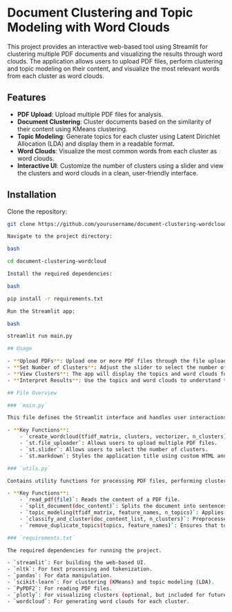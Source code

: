 # Document Clustering and Topic Modeling with Word Clouds

This project provides an interactive web-based tool using Streamlit for clustering multiple PDF documents and visualizing the results through word clouds. The application allows users to upload PDF files, perform clustering and topic modeling on their content, and visualize the most relevant words from each cluster as word clouds.

## Features

- **PDF Upload**: Upload multiple PDF files for analysis.
- **Document Clustering**: Cluster documents based on the similarity of their content using KMeans clustering.
- **Topic Modeling**: Generate topics for each cluster using Latent Dirichlet Allocation (LDA) and display them in a readable format.
- **Word Clouds**: Visualize the most common words from each cluster as word clouds.
- **Interactive UI**: Customize the number of clusters using a slider and view the clusters and word clouds in a clean, user-friendly interface.

## Installation

Clone the repository:

```bash
git clone https://github.com/yourusername/document-clustering-wordcloud.git

Navigate to the project directory:

bash

cd document-clustering-wordcloud

Install the required dependencies:

bash

pip install -r requirements.txt

Run the Streamlit app:

bash

streamlit run main.py

## Usage

- **Upload PDFs**: Upload one or more PDF files through the file uploader.
- **Set Number of Clusters**: Adjust the slider to select the number of clusters.
- **View Clusters**: The app will display the topics and word clouds for each cluster.
- **Interpret Results**: Use the topics and word clouds to understand the content distribution across the clusters.

## File Overview

### `main.py`

This file defines the Streamlit interface and handles user interactions, such as file uploading, clustering, and displaying results (topics and word clouds).

- **Key Functions**:
    - `create_wordcloud(tfidf_matrix, clusters, vectorizer, n_clusters)`: Generates word clouds for each cluster based on the TF-IDF matrix and displays them using matplotlib.
    - `st.file_uploader`: Allows users to upload multiple PDF files.
    - `st.slider`: Allows users to select the number of clusters.
    - `st.markdown`: Styles the application title using custom HTML and CSS.

### `utils.py`

Contains utility functions for processing PDF files, performing clustering, and extracting topics from clusters.

- **Key Functions**:
    - `read_pdf(file)`: Reads the content of a PDF file.
    - `split_document(doc_content)`: Splits the document into sentences/paragraphs for clustering.
    - `topic_modeling(tfidf_matrix, feature_names, n_topics)`: Applies LDA to extract topics from a cluster.
    - `classify_and_cluster(doc_content_list, n_clusters)`: Preprocesses document content, clusters it using KMeans, and applies topic modeling to the clusters.
    - `remove_duplicate_topics(topics, feature_names)`: Ensures that topics across clusters are unique by removing duplicates based on cosine similarity.

### `requirements.txt`

The required dependencies for running the project.

- `streamlit`: For building the web-based UI.
- `nltk`: For text processing and tokenization.
- `pandas`: For data manipulation.
- `scikit-learn`: For clustering (KMeans) and topic modeling (LDA).
- `PyPDF2`: For reading PDF files.
- `plotly`: For visualizing clusters (optional, but included for future enhancements).
- `wordcloud`: For generating word clouds for each cluster.
